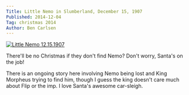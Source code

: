 ```yaml
---
Title: Little Nemo in Slumberland, December 15, 1907
Published: 2014-12-04
Tag: christmas 2014
Author: Ben Carlsen
---
```

[![Little Nemo 12.15.1907](http://blog.arkholt.com/media/decstrips/04-little-nemo-19071215-l.jpeg)](http://blog.arkholt.com/media/decstrips/04-little-nemo-19071215-l.jpeg)

There'll be no Christmas if they don't find Nemo? Don't worry, Santa's on the job!

There is an ongoing story here involving Nemo being lost and King Morpheus trying to find him, though I guess the king doesn't care much about Flip or the imp. I love Santa's awesome car-sleigh.
